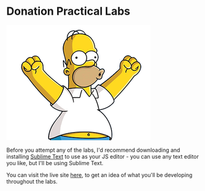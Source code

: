 
# Donation Practical Labs

![](images/homer.gif)

Before you attempt any of the labs, I'd recommend downloading and installing [Sublime Text](http://www.sublimetext.com) to use as your JS editor - you can use any text editor you like, but I'll be using Sublime Text.

You can visit the live site [here](https://donationweb-v-2-0.herokuapp.com/), to get an idea of what you'll be developing throughout the labs.